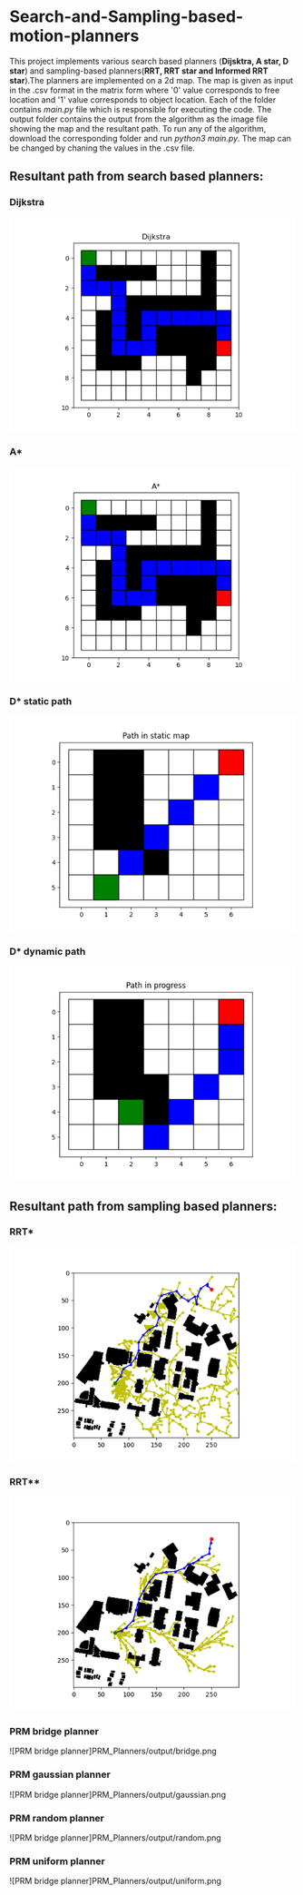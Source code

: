 # Search-and-Sampling-based-motion-planners
This project implements various search based planners (**Dijsktra, A star, D star**) and sampling-based planners(**RRT, RRT star and Informed RRT star**).The planners are
implemented on a 2d map. The map is given as input in the .csv format in the matrix form where '0' value corresponds to free location and '1' value 
corresponds to object location. Each of the folder contains *main.py* file which is responsible for executing the code. The output folder contains the output from the algorithm
as the image file showing the map and the resultant path. To run any of the algorithm, download the corresponding folder and run 
*python3 main.py*. The map can be changed by chaning the values in the .csv file. 

## Resultant path from search based planners:
### Dijkstra
![Dijsktra](Astar_dijsktra/output/dijsktra.png)
### A*
![A star](Astar_dijsktra/output/Astar.png)
### D* static path
![D_star static](D_star/output/Dstar_static.png)
### D* dynamic path
![D_star step 1](D_star/output/Dstar_dyn1.png)
## Resultant path from sampling based planners:
### RRT*
![RRT star](RRT_RRTstar/output/RRT.png)
### RRT**
![RRT star](RRT_RRTstar/output/RRT_star.png)
### PRM bridge planner
![PRM bridge planner]PRM_Planners/output/bridge.png
### PRM gaussian planner
![PRM bridge planner]PRM_Planners/output/gaussian.png
### PRM random planner
![PRM bridge planner]PRM_Planners/output/random.png
### PRM uniform planner
![PRM bridge planner]PRM_Planners/output/uniform.png
